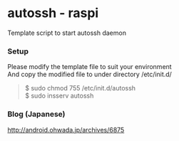 # autossh - raspi 
Template script to start autossh daemon <br/>

### Setup
Please modify the template file to suit your environment <br/>
And copy the modified file to under directory /etc/init.d/ <br/>

> $ sudo chmod 755 /etc/init.d/autossh <br/>
> $ sudo insserv autossh <br/>

### Blog (Japanese)
http://android.ohwada.jp/archives/6875
